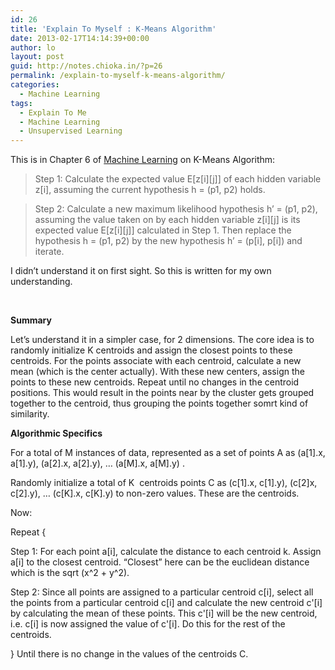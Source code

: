 ```yaml
---
id: 26
title: 'Explain To Myself : K-Means Algorithm'
date: 2013-02-17T14:14:39+00:00
author: lo
layout: post
guid: http://notes.chioka.in/?p=26
permalink: /explain-to-myself-k-means-algorithm/
categories:
  - Machine Learning
tags:
  - Explain To Me
  - Machine Learning
  - Unsupervised Learning
---
```

This is in Chapter 6 of [Machine Learning](http://www.amazon.com/gp/product/0070428077/ref=as_li_qf_sp_asin_tl?ie=UTF8&camp=1789&creative=9325&creativeASIN=0070428077&linkCode=as2&tag=notes0a-20) on K-Means Algorithm:

> Step 1: Calculate the expected value E\[z[i\]\[j\]] of each hidden variable z[i], assuming the current hypothesis h = (p1, p2) holds.
  
> Step 2: Calculate a new maximum likelihood hypothesis h&#8217; = (p1, p2), assuming the value taken on by each hidden variable z\[i\]\[j\] is its expected value E\[z[i\]\[j\]] calculated in Step 1. Then replace the hypothesis h = (p1, p2) by the new hypothesis h&#8217; = (p[i], p[i]) and iterate.

I didn&#8217;t understand it on first sight. So this is written for my own understanding.

&nbsp;

**Summary**

Let&#8217;s understand it in a simpler case, for 2 dimensions. The core idea is to randomly initialize K centroids and assign the closest points to these centroids. For the points associate with each centroid, calculate a new mean (which is the center actually). With these new centers, assign the points to these new centroids. Repeat until no changes in the centroid positions. This would result in the points near by the cluster gets grouped together to the centroid, thus grouping the points together somrt kind of similarity.

**Algorithmic Specifics**

For a total of M instances of data, represented as a set of points A as (a[1].x, a[1].y), (a[2].x, a[2].y), &#8230; (a[M].x, a[M].y) .

Randomly initialize a total of K  centroids points C as (c[1].x, c[1].y), (c[2]x, c[2].y), &#8230; (c[K].x, c[K].y) to non-zero values. These are the centroids.

Now:

Repeat {

Step 1: For each point a[i], calculate the distance to each centroid k. Assign a[i] to the closest centroid. &#8220;Closest&#8221; here can be the euclidean distance which is the sqrt (x^2 + y^2).

Step 2: Since all points are assigned to a particular centroid c[i], select all the points from a particular centroid c[i] and calculate the new centroid c'[i] by calculating the mean of these points. This c'[i] will be the new centroid, i.e. c[i] is now assigned the value of c'[i]. Do this for the rest of the centroids.

} Until there is no change in the values of the centroids C.

&nbsp;

&nbsp;